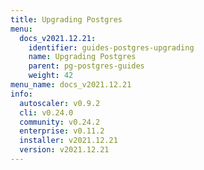 ```yaml
---
title: Upgrading Postgres
menu:
  docs_v2021.12.21:
    identifier: guides-postgres-upgrading
    name: Upgrading Postgres
    parent: pg-postgres-guides
    weight: 42
menu_name: docs_v2021.12.21
info:
  autoscaler: v0.9.2
  cli: v0.24.0
  community: v0.24.2
  enterprise: v0.11.2
  installer: v2021.12.21
  version: v2021.12.21
---
```


